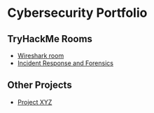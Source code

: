 # Cybersecurity Portfolio

## TryHackMe Rooms
- [Wireshark room](tryhackme/wireshark_room/THM_Wireshark_room.md)
- [Incident Response and Forensics](tryhackme/ir_and_forensics/volatility.md)
## Other Projects
- [Project XYZ](link/to/project)